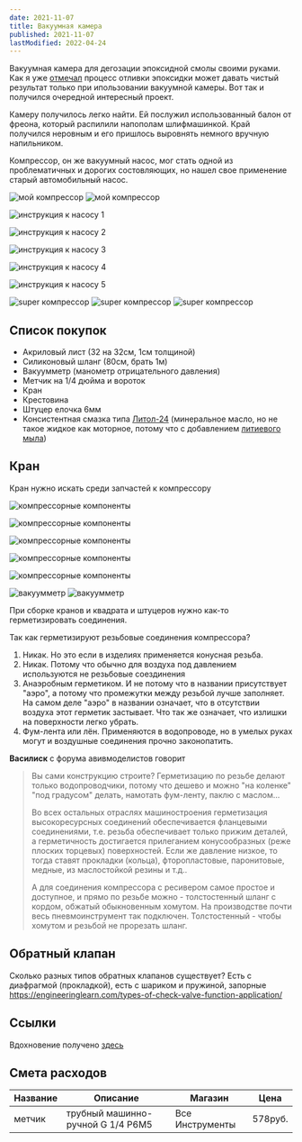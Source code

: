 ```yaml
---
date: 2021-11-07
title: Вакуумная камера
published: 2021-11-07
lastModified: 2022-04-24
---
```


Вакуумная камера для дегозации эпоксидной смолы своими руками. Как я уже [отмечал](/ru/make/resin-dice) процесс отливки эпоксидки может давать чистый результат только при ипользовании вакуумной камеры. Вот так и получился очередной интересный проект.

Камеру получилось легко найти. Ей послужил использованный балон от фреона, который распилили напополам шлифмашинкой. Край получился неровным и его пришлось выровнять немного вручную напильником.

Компрессор, он же вакуумный насос, мог стать одной из проблематичных и дорогих состовляющих, но нашел свое применение старый автомобильный насос.

![мой компрессор](./homemade-compressor.jpg)
![мой компрессор](./homemade-compressor-2.jpg)

![инструкция к насосу 1](./tire-pump-manual-1.jpg)

![инструкция к насосу 2](./tire-pump-manual-2.jpg)

![инструкция к насосу 3](./tire-pump-manual-3.jpg)

![инструкция к насосу 4](./tire-pump-manual-4.jpg)

![инструкция к насосу 5](./tire-pump-manual-5.jpg)


![super компрессор](./super-compressor.jpg)
![super компрессор](./super-compressor-2.jpg)
![super компрессор](./super-compressor-3.jpg)

## Список покупок

- Акриловый лист (32 на 32см, 1см толщиной)
- Силиконовый шланг (80см, брать 1м)
- Вакуумметр (манометр отрицательного давления)
- Метчик на 1/4 дюйма и вороток
- Кран
- Крестовина 
- Штуцер елочка 6мм
- Консистентная смазка типа [Литол-24](https://mirsmazok.ru/plastichnye-smazki/chto-takoe-litol-24/) (минеральное масло, но не такое жидкое как моторное, потому что с добавлением [литиевого мыла](https://ru.wikipedia.org/wiki/%D0%9B%D0%B8%D1%82%D0%B8%D0%B5%D0%B2%D1%8B%D0%B5_%D1%81%D0%BC%D0%B0%D0%B7%D0%BA%D0%B8))


## Кран

Кран нужно искать среди запчастей к компрессору

![компрессорные компоненты](./compressor-components.jpg)

![компрессорные компоненты](./compressor-components-2.jpg)

![компрессорные компоненты](./compressor-components-3.jpg)

![компрессорные компоненты](./compressor-components-4.jpg)

![компрессорные компоненты](./compressor-components-5.jpg)


![вакуумметр](./vacuum-gauge.jpg)
![вакуумметр](./vacuum-gauge-2.jpg)

При сборке кранов и квадрата и штуцеров нужно как-то герметизировать соединения. 

Так как герметизируют резьбовые соединения компрессора?

1. Никак. Но это если в изделиях применяется конусная резьба.
2. Никак. Потому что обычно для воздуха под давлением используются не резьбовые соездинения
3. Анаэробным герметиком. И не потому что в названии присутствует "аэро", а потому что промежутки между резьбой лучше заполняет. На самом деле "аэро" в названии означает, что в отсутствии воздуха этот герметик застывает. Что так же означает, что излишки на поверхности легко убрать.
4. Фум-лента или лён. Применяются в водопроводе, но в умелых руках могут и воздушные соединения прочно законопатить.


**Василиск** с форума авивмоделистов говорит

<blockquote>
Вы сами конструкцию строите? Герметизацию по резьбе делают только водопроводчики, потому что дешево и можно "на коленке" "под градусом" делать, намотать фум-ленту, паклю с маслом...

Во всех остальных отраслях машиностроения герметизация высокоресурсных соединений обеспечивается фланцевыми соединениями, т.е. резьба обеспечивает только прижим деталей, а герметичность достигается прилеганием конусообразных (реже плоских торцевых) поверхностей. Если же давление низкое, то тогда ставят прокладки (кольца), фторопластовые, паронитовые, медные, из маслостойкой резины и т.д..

А для соединения компрессора с ресивером самое простое и доступное, и прямо по резьбе можно - толстостенный шланг с кордом, обжатый обыкновенным хомутом. На производстве почти весь пневмоинструмент так подключен. Толстостенный - чтобы хомутом и резьбой не прорезать шланг.
</blockquote>


## Обратный клапан

Сколько разных типов обратных клапанов существует? Есть с диафрагмой (прокладкой), есть с шариком и пружиной, запорные https://engineeringlearn.com/types-of-check-valve-function-application/

## Ссылки

Вдохновение получено [здесь](https://usamodelkina.ru/20634-kak-sdelat-prostuju-vakuumnuju-kameru.html)


## Смета расходов

| Название | Описание | Магазин | Цена |
| --------|-----------|---------|------|
| метчик | трубный машинно-ручной G 1/4 P6M5 | Все Инструменты | 578руб. |
